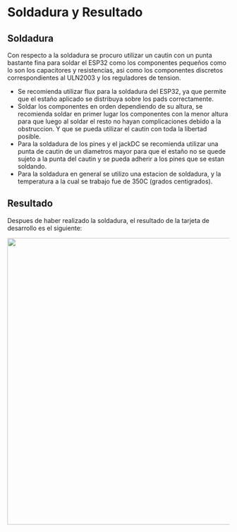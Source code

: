 # Soldadura y Resultado

## Soldadura

Con respecto a la soldadura se procuro utilizar un cautin con un punta bastante fina para soldar el ESP32 como los componentes pequeños como lo son los capacitores y resistencias, asi como los componentes discretos correspondientes al ULN2003 y los reguladores de tension.

- Se recomienda utilizar flux para la soldadura del ESP32, ya que permite que el estaño aplicado se distribuya sobre los pads correctamente.
- Soldar los componentes en orden dependiendo de su altura, se recomienda soldar en primer lugar los componentes con la menor altura para que luego al soldar el resto no hayan complicaciones debido a la obstruccion. Y que se pueda utilizar el cautin con toda la libertad posible.
- Para la soldadura de los pines y el jackDC se recomienda utilizar una punta de cautin de un diametros mayor para que el estaño no se quede sujeto a la punta del cautin y se pueda adherir a los pines que se estan soldando.
- Para la soldadura en general se utilizo una estacion de soldadura, y la temperatura a la cual se trabajo fue de 350C (grados centigrados).

## Resultado

Despues de haber realizado la soldadura, el resultado de la tarjeta de desarrollo es el siguiente:

<p align="center">
  <img src="resultado.jpeg" align="center" width = 650>
</p>
